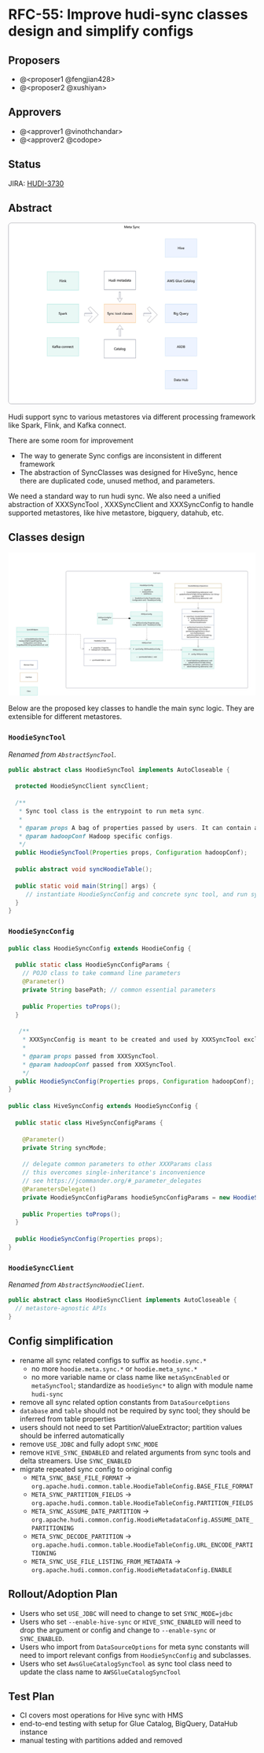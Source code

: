 <!--
  Licensed to the Apache Software Foundation (ASF) under one or more
  contributor license agreements.  See the NOTICE file distributed with
  this work for additional information regarding copyright ownership.
  The ASF licenses this file to You under the Apache License, Version 2.0
  (the "License"); you may not use this file except in compliance with
  the License.  You may obtain a copy of the License at

       http://www.apache.org/licenses/LICENSE-2.0

  Unless required by applicable law or agreed to in writing, software
  distributed under the License is distributed on an "AS IS" BASIS,
  WITHOUT WARRANTIES OR CONDITIONS OF ANY KIND, either express or implied.
  See the License for the specific language governing permissions and
  limitations under the License.
-->
# RFC-55: Improve hudi-sync classes design and simplify configs

## Proposers

- @<proposer1 @fengjian428>
- @<proposer2 @xushiyan>

## Approvers

 - @<approver1 @vinothchandar>
 - @<approver2 @codope>

## Status

JIRA: [HUDI-3730](https://issues.apache.org/jira/browse/HUDI-3730)

## Abstract

![hudi-sync-flows.png](hudi-sync-flows.png)

Hudi support sync to various metastores via different processing framework like Spark, Flink, and Kafka connect. 

There are some room for improvement

* The way to generate Sync configs are inconsistent in different framework
* The abstraction of SyncClasses was designed for HiveSync, hence there are duplicated code, unused method, and parameters.
 
We need a standard way to run hudi sync. We also need a unified abstraction of XXXSyncTool , XXXSyncClient and XXXSyncConfig to handle supported metastores, like hive metastore, bigquery, datahub, etc.

## Classes design

![hudi-sync-class-diagram.png](hudi-sync-class-diagram.png)

Below are the proposed key classes to handle the main sync logic. They are extensible for different metastores.

### `HoodieSyncTool`

*Renamed from `AbstractSyncTool`.*

```java
public abstract class HoodieSyncTool implements AutoCloseable {

  protected HoodieSyncClient syncClient;

  /**
   * Sync tool class is the entrypoint to run meta sync.
   *
   * @param props A bag of properties passed by users. It can contain all hoodie.* and any other config.
   * @param hadoopConf Hadoop specific configs.
   */
  public HoodieSyncTool(Properties props, Configuration hadoopConf);

  public abstract void syncHoodieTable();

  public static void main(String[] args) {
     // instantiate HoodieSyncConfig and concrete sync tool, and run sync.
  }
}
```

### `HoodieSyncConfig`

```java
public class HoodieSyncConfig extends HoodieConfig {

  public static class HoodieSyncConfigParams {
    // POJO class to take command line parameters
    @Parameter()
    private String basePath; // common essential parameters

    public Properties toProps();
  }

   /**
    * XXXSyncConfig is meant to be created and used by XXXSyncTool exclusively and internally.
    * 
    * @param props passed from XXXSyncTool.
    * @param hadoopConf passed from XXXSyncTool.
    */
  public HoodieSyncConfig(Properties props, Configuration hadoopConf);
}

public class HiveSyncConfig extends HoodieSyncConfig {

  public static class HiveSyncConfigParams {

    @Parameter()
    private String syncMode;

    // delegate common parameters to other XXXParams class
    // this overcomes single-inheritance's inconvenience
    // see https://jcommander.org/#_parameter_delegates
    @ParametersDelegate()
    private HoodieSyncConfigParams hoodieSyncConfigParams = new HoodieSyncConfigParams();

    public Properties toProps();
  }

  public HoodieSyncConfig(Properties props);
}
```

### `HoodieSyncClient`

*Renamed from `AbstractSyncHoodieClient`.*

```java
public abstract class HoodieSyncClient implements AutoCloseable {
  // metastore-agnostic APIs
}
```

## Config simplification

- rename all sync related configs to suffix as `hoodie.sync.*`
  - no more `hoodie.meta.sync.*` or `hoodie.meta_sync.*`
  - no more variable name or class name like `metaSyncEnabled` or `metaSyncTool`; standardize as `hoodieSync*` to align with module name `hudi-sync`
- remove all sync related option constants from `DataSourceOptions`
- `database` and `table` should not be required by sync tool; they should be inferred from table properties
- users should not need to set PartitionValueExtractor; partition values should be inferred automatically
- remove `USE_JDBC` and fully adopt `SYNC_MODE`
- remove `HIVE_SYNC_ENDABLED` and related arguments from sync tools and delta streamers. Use `SYNC_ENABLED`
- migrate repeated sync config to original config
   - `META_SYNC_BASE_FILE_FORMAT` -> `org.apache.hudi.common.table.HoodieTableConfig.BASE_FILE_FORMAT`
   - `META_SYNC_PARTITION_FIELDS` -> `org.apache.hudi.common.table.HoodieTableConfig.PARTITION_FIELDS`
   - `META_SYNC_ASSUME_DATE_PARTITION` -> `org.apache.hudi.common.config.HoodieMetadataConfig.ASSUME_DATE_PARTITIONING`
   - `META_SYNC_DECODE_PARTITION` -> `org.apache.hudi.common.table.HoodieTableConfig.URL_ENCODE_PARTITIONING`
   - `META_SYNC_USE_FILE_LISTING_FROM_METADATA` -> `org.apache.hudi.common.config.HoodieMetadataConfig.ENABLE`

## Rollout/Adoption Plan

- Users who set `USE_JDBC` will need to change to set `SYNC_MODE=jdbc`
- Users who set `--enable-hive-sync` or `HIVE_SYNC_ENABLED` will need to drop the argument or config and change to `--enable-sync` or `SYNC_ENABLED`.
- Users who import from `DataSourceOptions` for meta sync constants will need to import relevant configs from `HoodieSyncConfig` and subclasses.
- Users who set `AwsGlueCatalogSyncTool` as sync tool class need to update the class name to `AWSGlueCatalogSyncTool`

## Test Plan

- CI covers most operations for Hive sync with HMS
- end-to-end testing with setup for Glue Catalog, BigQuery, DataHub instance
- manual testing with partitions added and removed
